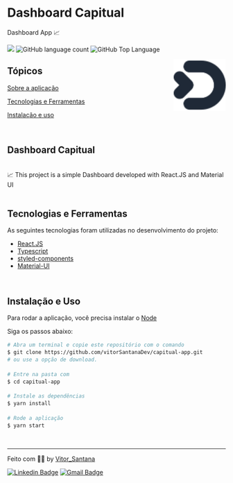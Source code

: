 # Dashboard Capitual

<p>Dashboard App 📈</p>

<p>
  <img src="https://img.shields.io/badge/made%20by-Vitor%20Santana-0E9F6E?style=flat-square">
  <img alt="GitHub language count" src="https://img.shields.io/github/languages/count/vitorSantanaDev/capitual-app?color=0E9F6E&style=flat-square">
  <img alt="GitHub Top Language" src="https://img.shields.io/github/languages/top/vitorSantanaDev/capitual-app?color=0E9F6E&style=flat-square">
</p>

<img align="right" src="./src/assets/images/Logo.svg" height="120">

## Tópicos

[Sobre a aplicação](#sobre-o-dashboard)

[Tecnologias e Ferramentas](#tecnologias-e-ferramentas)

[Instalação e uso](#instalação-e-uso)

<br>

## Dashboard Capitual

<br>
 📈 This project is a simple Dashboard developed with React.JS and Material UI
<br>
<br>

## Tecnologias e Ferramentas

As seguintes tecnologias foram utilizadas no desenvolvimento do projeto:

- [React.JS](https://pt-br.reactjs.org/)
- [Typescript](https://www.typescriptlang.org/)
- [styled-components](https://styled-components.com/)
- [Material-UI](https://mui.com/)

<br>

## Instalação e Uso

Para rodar a aplicação, você precisa instalar o [Node](https://nodejs.org/en/)

Siga os passos abaixo:

```bash
# Abra um terminal e copie este repositório com o comando
$ git clone https://github.com/vitorSantanaDev/capitual-app.git
# ou use a opção de download.

# Entre na pasta com
$ cd capitual-app

# Instale as dependências
$ yarn install

# Rode a aplicação
$ yarn start
```

<br>

---

Feito com :technologist: by [Vitor_Santana](https://github.com/vitorSantanaDev)

[![Linkedin Badge](https://img.shields.io/badge/-Vitor%20Santana-blue?style=flat-square&logo=Linkedin&logoColor=white&link=https://www.linkedin.com/in/vitor-santana-bbb607217/)](https://www.linkedin.com/in/vitor-santana-bbb607217/)
[![Gmail Badge](https://img.shields.io/badge/-vitorsantana.developer@gmail-c14438?style=flat-square&logo=Gmail&logoColor=white&link=mailto:vitorsantana.developer@gmail)](mailto:vitorsantana.developer@gmail)
